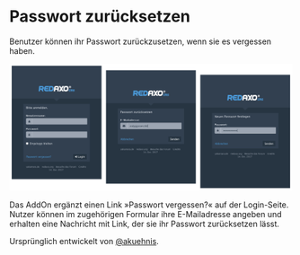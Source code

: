 # Passwort zurücksetzen

Benutzer können ihr Passwort zurückzusetzen, wenn sie es vergessen haben.

![Screenshot](https://raw.githubusercontent.com/FriendsOfREDAXO/be_password/assets/be_password_01.png)

Das AddOn ergänzt einen Link »Passwort vergessen?« auf der Login-Seite. Nutzer können im zugehörigen Formular ihre E-Mailadresse angeben und erhalten eine Nachricht mit Link, der sie ihr Passwort zurücksetzen lässt.

Ursprünglich entwickelt von [@akuehnis](https://github.com/akuehnis).
